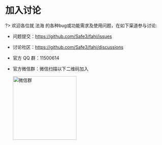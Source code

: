 # 加入讨论
?> 欢迎各位就 法海 的各种bug或功能需求及使用问题，在如下渠道参与讨论:

- 问题提交：https://github.com/Safe3/fahi/issues

- 讨论社区：https://github.com/Safe3/fahi/discussions

- 官方 QQ 群：11500614

- 官方微信群：微信扫描以下二维码加入

  <img src="https://waf.uusec.com/_media/weixin.jpg" alt="微信群"  height="200px" class="sd"/>